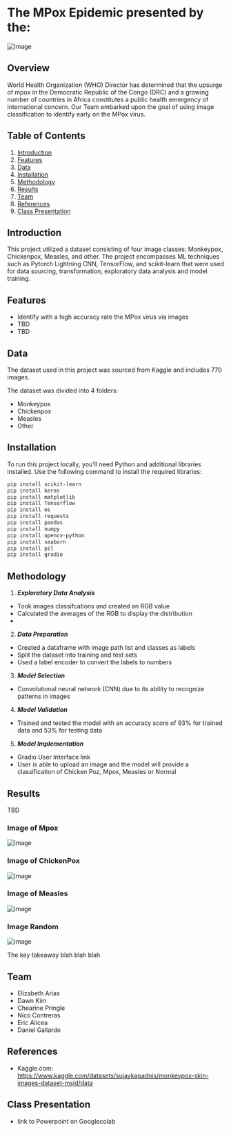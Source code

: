 # The MPox Epidemic presented by the:
![image](https://github.com/user-attachments/assets/ce382959-92b4-4fa9-a641-f2fda0a4916a)


## Overview

World Health Organization (WHO) Director has determined that the upsurge of mpox in the Democratic Republic of the Congo (DRC) and a growing number of countries in Africa constitutes a public health emergency of international concern. Our Team embarked upon the goal of using image classification to identify early on the MPox virus. 

## Table of Contents

1. [Introduction](#introduction)
2. [Features](#features)
3. [Data](#data)
4. [Installation](#installation)
5. [Methodology](#methodology)
6. [Results](#results)
7. [Team](#team)
8. [References](#references)
9. [Class Presentation](#class)

## Introduction

This project utilized a dataset consisting of four image classes: Monkeypox, Chickenpox, Measles, and other. The project encompasses ML techniques such as Pytorch Lightning CNN, TensorFlow, and scikit-learn
that were used for data sourcing, transformation, exploratory data analysis and model training.

## Features

- Identify with a high accuracy rate the MPox virus via images
- TBD
- TBD

## Data

The dataset used in this project was sourced from Kaggle and includes 770 images.

The dataset was divided into 4 folders:

- Monkeypox
- Chickenpox
- Measles
- Other


## Installation

To run this project locally, you'll need Python and additional libraries installed. Use the following command to install the required libraries:

```bash
pip install scikit-learn
pip install keras
pip install matplotlib
pip install Tensorflow
pip install os
pip install requests
pip install pandas
pip install numpy
pip install opencv-python
pip install seaborn
pip install pil
pip install gradio
```

## Methodology 

1. ***Exploratory Data Analysis***  
* Took images classifcations and created an RGB value 
* Calculated the averages of the RGB to display the distribution
*  
  
2. ***Data Preparation***  
* Created a dataframe with image path list and classes as labels  
* Split the dataset into training and test sets
* Used a label encoder to convert the labels to numbers

3. ***Model Selection***
* Convolutional neural network (CNN) due to its ability to recognize patterns in images


4. ***Model Validation***
* Trained and tested the model with an accuracy score of 93% for trained data and 53% for testing data


5.  ***Model Implementation***
* Gradio User Interface link
* User is able to upload an image and the model will provide a classification of Chicken Poz, Mpox, Measles or Normal


## Results

TBD

### Image of Mpox
![image](https://github.com/user-attachments/assets/fd9663eb-bb25-4bf4-a0b1-a3126c096fb8)


### Image of ChickenPox
![image](https://github.com/user-attachments/assets/f8b362a4-9421-44e3-ab6e-e32fba740845)


### Image of Measles
![image](https://github.com/user-attachments/assets/8ff36fc1-9eed-4188-9b48-fde9f1cffea4)


### Image Random
![image](https://github.com/user-attachments/assets/422843aa-fa4c-4537-85f7-ec18b17d2623)


The key takeaway blah blah blah

## Team

- Elizabeth Arias
- Dawn Kim
- Chearine Pringle
- Nico Contreras
- Eric Alicea
- Daniel Gallardo
  
## References

- Kaggle.com: https://www.kaggle.com/datasets/sujaykapadnis/monkeypox-skin-images-dataset-msid/data
  
## Class Presentation
- link to Powerpoint on Googlecolab
